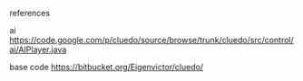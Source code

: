 references 

ai
https://code.google.com/p/cluedo/source/browse/trunk/cluedo/src/control/ai/AIPlayer.java

base code
https://bitbucket.org/Eigenvictor/cluedo/
